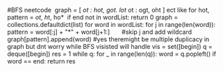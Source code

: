 #BFS neetcode
​
graph =
[ *ot : hot, got. lot
o*t : ogt, oht
]
ect like for hot, pattern = *ot, h*t, ho*
​
if end not in wordList:
return 0
graph = collections.defaultdict(list)
for word in wordList:
for j in range(len(word)):
pattern = word[:j] + "*" + word[j+1:]       #skip j and add wildcard
graph[pattern].append(word)
#yes theremight be multiple duplicacy in graph but dnt worry while BFS visisted will handle
vis = set([begin])
q = deque([begin])
res = 1
while q:
for _ in range(len(q)):
word = q.popleft()
if word == end:
return res
